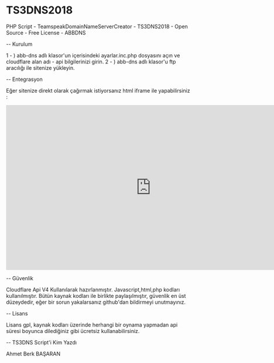 # TS3DNS2018
PHP Script - TeamspeakDomainNameServerCreator - TS3DNS2018 - Open Source - Free License - ABBDNS

-- Kurulum

1 - ) abb-dns adlı klasor'un içerisindeki ayarlar.inc.php dosyasını açın ve cloudflare alan adı - api bilgilerinizi girin.
2 - ) abb-dns adlı klasor'u ftp aracılığı ile sitenize yükleyin.

-- Entegrasyon

Eğer sitenize direkt olarak çağırmak istiyorsanız html iframe ile yapabilirsiniz :

<iframe name="abbdns" src="http://yourdomainname.tld/abb-tsdns/index.php"  width="790" height="450" frameborder=0 scrolling=no></iframe>


-- Güvenlik

Cloudflare Api V4 Kullanılarak hazırlanmıştır. Javascript,html,php kodları kullanılmıştır. Bütün kaynak kodları ile birlikte paylaşılmıştır, güvenlik en üst düzeydedir, eğer bir sorun yakalarsanız github'dan bildirmeyi unutmayınız. 

-- Lisans 

Lisans gpl, kaynak kodları üzerinde herhangi bir oynama yapmadan api süresi boyunca dilediğiniz gibi ücretsiz kullanabilirsiniz.

-- TS3DNS Script'i Kim Yazdı

Ahmet Berk BAŞARAN
